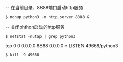 -- 在当前目录、8888端口启动http服务
````
$ nohup python3 -m http.server 8888 &
````

-- 关闭phthon启动的http服务
````
$ netstat -nutap | grep python3
````
tcp            0      0 0.0.0.0:8888                  0.0.0.0:*    LISTEN          49668/python3
````
$ kill -9 49668
````
